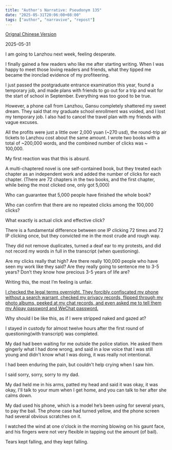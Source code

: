 ```yaml
---
title: "Author's Narrative: Pseudonym 135" 
date: "2025-05-31T20:06:00+08:00"
tags: ["author", "narravive", "repost"] 
---
```


[Orignal Chinese Version](https://freewriters-haitang.github.io/posts/000180-p135/)

2025-05-31

I am going to Lanzhou next week, feeling desperate.

I finally gained a few readers who like me after starting writing. When I was happy to meet those loving readers and friends, what they tipped me became the ironclad evidence of my profiteering.

I just passed the postgraduate entrance examination this year, found a temporary job, and made plans with friends to go out for a trip and wait for the start of school in September. Everything was too good to be true.

However, a phone call from Lanzhou, Gansu completely shattered my sweet dream. They said that my graduate school enrollment was voided, and I lost my temporary job. I also had to cancel the travel plan with my friends with vague excuses.

All the profits were just a little over 2,000 yuan (~270 usd), the round-trip air tickets to Lanzhou cost about the same amount. I wrote two books with a total of ~200,000 words, and the combined number of clicks was ~ 100,000.

My first reaction was that this is absurd.

A multi-chaptered novel is one self-contained book, but they treated each chapter as an independent work and added the number of clicks for each chapter. (There are 72 chapters in the two books, and the first chapter, while being the most clicked one, only got 5,000)

Who can guarantee that 5,000 people have finished the whole book?

Who can confirm that there are no repeated clicks among the 100,000 clicks?

What exactly is actual click and effective click?

There is a fundamental difference between one IP clicking 72 times and 72 IP clicking once, but they convicted me in the most crude and rough way.

They did not remove duplicates, turned a deaf ear to my protests, and did not record my words in full in the transcript (when questioning).

Are my clicks really that high? Are there really 100,000 people who have seen my work like they said? Are they really going to sentence me to 3-5 years? Don’t they know how precious 3-5 years of life are?

Writing this, the most I’m feeling is unfair.

<u>I checked the legal terms overnight. They forcibly confiscated my phone without a search warrant, checked my privacy records, flipped through my photo albums, peeked at my chat records, and even asked me to tell them my Alipay password and WeChat password.</u>

Why should I be like this, as if I were stripped naked and gazed at?

I stayed in custody for almost twelve hours after the first round of questioning(with transcript) was completed.

My dad had been waiting for me outside the police station. He asked them gingerly what I had done wrong, and said in a low voice that I was still young and didn't know what I was doing, it was really not intentional.

I had been enduring the pain, but couldn't help crying when I saw him.

I said sorry, sorry, sorry to my dad.

My dad held me in his arms, patted my head and said it was okay, it was okay, I'll talk to your mum when I get home, and you can talk to her after she calms down.

My dad used his phone, which is a model he’s been using for several years, to pay the bail. The phone case had turned yellow, and the phone screen had several obvious scratches on it.

I watched the wind at one o'clock in the morning blowing on his gaunt face, and his fingers were not very flexible in tapping out the amount (of bail).

Tears kept falling, and they kept falling.
